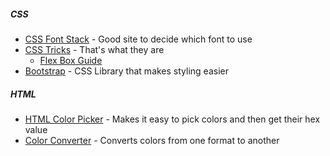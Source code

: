 ---
---
##### CSS
* [CSS Font Stack](https://www.cssfontstack.com/) - Good site to decide which font to use
* [CSS Tricks](https://css-tricks.com/) - That's what they are
	- [Flex Box Guide](https://css-tricks.com/snippets/css/a-guide-to-flexbox/)
* [Bootstrap](https://getbootstrap.com/) - CSS Library that makes styling easier

##### HTML
* [HTML Color Picker](https://www.w3schools.com/colors/colors_picker.asp?color=80ced6) - Makes it easy to pick colors and then get their hex value
* [Color Converter](https://convertingcolors.com/) - Converts colors from one format to another

